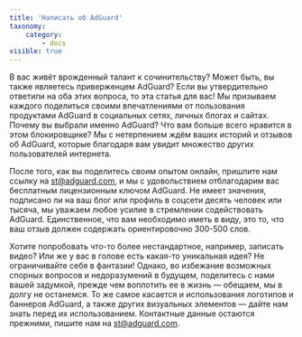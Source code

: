 ```yaml
---
title: 'Написать об AdGuard'
taxonomy:
    category:
        - docs
visible: true
---
```


В вас живёт врожденный талант к сочинительству? Может быть, вы также являетесь приверженцем AdGuard? Если вы утвердительно ответили на оба этих вопроса, то эта статья для вас! Мы призываем каждого поделиться своими впечатлениями от пользования продуктами AdGuard в социальных сетях, личных блогах и сайтах. Почему вы выбрали именно AdGuard? Что вам больше всего нравится в этом блокировщике? Мы с нетерпением ждём ваших историй и отзывов об AdGuard, которые благодаря вам увидит множество других пользователей интернета.

После того, как вы поделитесь своим опытом онлайн, пришлите нам ссылку на [st@adguard.com](mailto:st@adguard.com), и мы с удовольствием отблагодарим ваc бесплатным лицензионным ключом AdGuard. Не имеет значения, подписано ли на ваш блог или профиль в соцсети десять человек  или тысяча, мы уважаем любое усилие в стремлении содействовать AdGuard. Единственное, что вам необходимо иметь в виду, это то, что ваш отзыв должен содержать ориентировочно 300-500 слов.

Хотите попробовать что-то более нестандартное, например, записать видео? Или же у вас в голове есть какая-то уникальная идея? Не ограничивайте себя в фантазии! Однако, во избежание возможных спорных вопросов и недоразумений в будущем, поделитесь с нами вашей задумкой, прежде чем воплотить ее в жизнь — обещаем, мы в долгу не останемся. То же самое касается и использования логотипов и баннеров AdGuard, а также других визуальных элементов — дайте нам знать перед их использованием. Контактные данные остаются прежними, пишите нам на [st@adguard.com](mailto:st@adguard.com).
